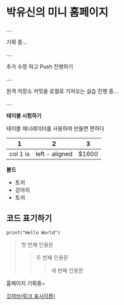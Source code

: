 # 박유신의 미니 홈페이지


....


기획 중...


....


추가 수정 하고 Push 진행하기


....


원격 저장소 커밋을 로컬로 가져오는 실습 진행 중...


....


__테이블 시험하기__

테이블 제너레이터를 사용하여 만들면 편하다

| 1        | 2              | 3     |
|----------|----------------|-------|
| col 1 is | left - aligned | $1600 |


__볼드__
- 토끼
- 강아지
- 토끼

## 코드 표기하기
`print("Hello World")`

>첫 번째 인용문
>> 두 번째 인용문
>>> 세 번째 인용문

홈페이지 기획중~    

[깃허브(링크 표시이름)](https://github.com)
